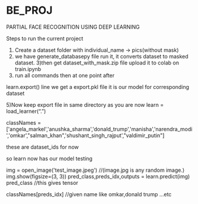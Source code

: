 # BE_PROJ
PARTIAL FACE RECOGNITION USING DEEP LEARNING

Steps to run the current project

1) Create a dataset folder with individual_name -> pics(without mask)
2) we have generate_databasepy file run it, it converts dataset to masked dataset.
3)then get dataset_with_mask.zip file upload it to colab on train.ipynb
4) run all commands then at one point after

learn.export() line we get a export.pkl file it is our model for corresponding dataset

5)Now keep export file in same directory as you are now
learn = load_learner(“.”)

classNames = ['angela_markel','anushka_sharma','donald_trump','manisha','narendra_modi','omkar',"salman_khan",'shushant_singh_rajput',"valdimir_putin"]

these are dataset_ids for now


so learn now has our model testing

img = open_image('test_image.jpeg')
//(image.jpg is any random image.)
img.show(figsize=(3, 3))
pred_class,preds_idx,outputs = learn.predict(img)
pred_class //this gives tensor

classNames[preds_idx]	//given name like omkar,donald trump ...etc

